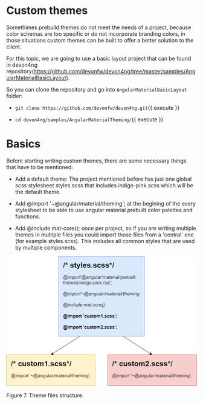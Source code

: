 # Custom themes

Somethimes prebuild themes do not meet the needs of a project, because color schemas are too specific or do not incorporate branding colors, in those situations custom themes can be built to offer a better solution to the client.

For this topic, we are going to use a basic layout project that can be found in devon4ng repository(https://github.com/devonfw/devon4ng/tree/master/samples/AngularMaterialBasicLayout).

So you can clone the repository and go into `AngularMaterialBasicLayout` folder:

- `git clone https://github.com/devonfw/devon4ng.git`{{ execute }}

- `cd devon4ng/samples/AngularMaterialTheming/`{{ execute }}

# Basics

Before starting writing custom themes, there are some necessary things that have to be mentioned:

- Add a default theme: The project mentioned before has just one global scss stylesheet styles.scss that includes indigo-pink.scss which will be the default theme.

- Add @import '~@angular/material/theming'; at the begining of the every stylesheet to be able to use angular material prebuilt color palettes and functions.

- Add @include mat-core(); once per project, so if you are writing multiple themes in multiple files you could import those files from a 'central' one (for example styles.scss). This includes all common styles that are used by multiple components.

![Katacoda Logo](./assets/theme-files-structure.png)

Figure 7. Theme files structure.
